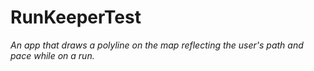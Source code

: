 # RunKeeperTest
*An app that draws a polyline on the map reflecting the user's path and pace while on a run.*
